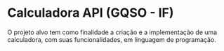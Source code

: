 # Calculadora API (GQSO - IF)

O projeto alvo tem como finalidade a criação e a implementação de uma calculadora, com suas funcionalidades, em linguagem de programação.
